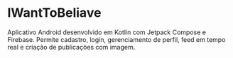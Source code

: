 # IWantToBeliave
Aplicativo Android desenvolvido em Kotlin com Jetpack Compose e Firebase.  Permite cadastro, login, gerenciamento de perfil, feed em tempo real e criação de publicações com imagem.

